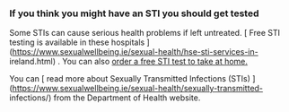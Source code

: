 ###  **If you think you might have an STI you should get tested**

Some STIs can cause serious health problems if left untreated. [ Free STI
testing is available in these hospitals
](https://www.sexualwellbeing.ie/sexual-health/hse-sti-services-in-
ireland.html) . You can also [ order a free STI test to take at home.
](/en/health/health-services/women-s-health/sexual-health#l75768)

You can [ read more about Sexually Transmitted Infections (STIs)
](https://www.sexualwellbeing.ie/sexual-health/sexually-transmitted-
infections/) from the Department of Health website.
